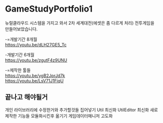 # GameStudyPortfolio1
뉴럴클라우드 시스템을 가지고 와서 2차 세계대전(에셋은 좀 다르게 처리) 전투게임을 만들어보았습니다. 

-=개발기간 8개월    
https://youtu.be/dLH27GE5_Tc  

-개발기간 6개월  
https://youtu.be/zgutF4z9UNU  


-=제작한 툴들  
https://youtu.be/ygB2JprJd7k  
https://youtu.be/LsV71J1FiqU  

## 끝나고 해야될거
개인 라이브러리에 수정한거와 추가할것들 집어넣기
Util 최신화
UtilEditor 최신화
새로 제작한 기능들 모듈화시킨후 옮기기
게임데이터매니저 고도화
